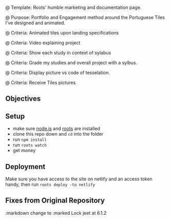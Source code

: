@ Template:  Roots' humble marketing and documentation page.

@ Purpose: Portfolio and Engagement method around the Portuguese Tiles I've designed and animated.

@ Criteria: Animated tiles upon landing specifications

@ Criteria: Video explaining project

@ Criteria: Show each study in context of sylabus

@ Criteria: Grade my studies and overall project with a sylbus.

@ Criteria: Display picture vs code of tesselation.

@ Criteria: Receive Tiles pictures


Objectives
----



Setup
-----

- make sure [node.js](https://nodejs.org) and [roots](https://roots.cx) are installed
- clone this repo down and `cd` into the folder
- run `npm install`
- run `roots watch`
- get money

Deployment
----------

Make sure you have access to the site on netlify and an access token handy, then run `roots deploy -to netlify`


Fixes from Original Repository
---------------
:markdown change to :marked
Lock jeet at 6.1.2
